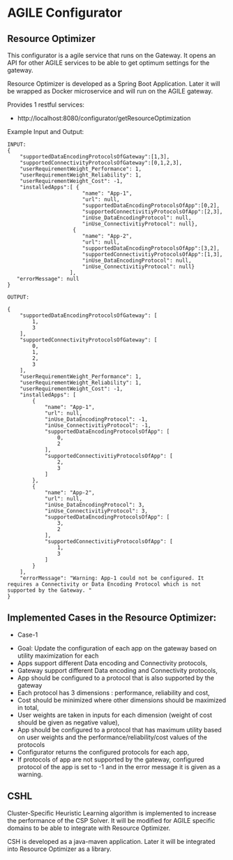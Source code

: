 # AGILE Configurator

## Resource Optimizer
This configurator is a agile service that runs on the Gateway.
It opens an API for other AGILE services to be able to get optimum settings for the gateway.

Resource Optimizer is developed as a Spring Boot Application. 
Later it will be wrapped as Docker microservice and will run on the AGILE gateway.

Provides 1 restful services: 
* http://localhost:8080/configurator/getResourceOptimization


Example Input and Output:

```
INPUT: 
{
 	"supportedDataEncodingProtocolsOfGateway":[1,3],
  	"supportedConnectivityProtocolsOfGateway":[0,1,2,3],
    "userRequirementWeight_Performance": 1,
    "userRequirementWeight_Reliability": 1,
    "userRequirementWeight_Cost": -1,
  	"installedApps":[ {
                        "name": "App-1",	
                        "url": null,
                        "supportedDataEncodingProtocolsOfApp":[0,2],
                        "supportedConnectivitiyProtocolsOfApp":[2,3],
                        "inUse_DataEncodingProtocol": null,
                   		"inUse_ConnectivitiyProtocol": null},
                     {
                        "name": "App-2",
                       	"url": null,
                        "supportedDataEncodingProtocolsOfApp":[3,2],
                        "supportedConnectivitiyProtocolsOfApp":[1,3],
                        "inUse_DataEncodingProtocol": null,
                   		"inUse_ConnectivitiyProtocol": null}
                    ],
   "errorMessage": null
}
```

```
OUTPUT:

{
    "supportedDataEncodingProtocolsOfGateway": [
        1,
        3
    ],
    "supportedConnectivityProtocolsOfGateway": [
        0,
        1,
        2,
        3
    ],
    "userRequirementWeight_Performance": 1,
    "userRequirementWeight_Reliability": 1,
    "userRequirementWeight_Cost": -1,
    "installedApps": [
        {
            "name": "App-1",
            "url": null,
            "inUse_DataEncodingProtocol": -1,
            "inUse_ConnectivitiyProtocol": -1,
            "supportedDataEncodingProtocolsOfApp": [
                0,
                2
            ],
            "supportedConnectivitiyProtocolsOfApp": [
                2,
                3
            ]
        },
        {
            "name": "App-2",
            "url": null,
            "inUse_DataEncodingProtocol": 3,
            "inUse_ConnectivitiyProtocol": 3,
            "supportedDataEncodingProtocolsOfApp": [
                3,
                2
            ],
            "supportedConnectivitiyProtocolsOfApp": [
                1,
                3
            ]
        }
    ],
    "errorMessage": "Warning: App-1 could not be configured. It requires a Connectivity or Data Encoding Protocol which is not supported by the Gateway. "
}
```

## Implemented Cases in the Resource Optimizer:

* Case-1
- Goal: Update the configuration of each app on the gateway based on utility maximization for each
- Apps support different Data encoding and Connectivity protocols,
- Gateway support different Data encoding and Connectivity protocols,
- App should be configured to a protocol that is also supported by the gateway
- Each protocol has 3 dimensions : performance, reliability and cost,
- Cost should be minimized where other dimensions should be maximized in total,
- User weights are taken in inputs for each dimension (weight of cost should be given as negative value),
- App should be configured to a protocol that has maximum utility based on user weights and the performance/reliability/cost values of the protocols
- Configurator returns the configured protocols for each app,
- If protocols of app are not supported by the gateway, configured protocol of the app is set to -1 and in the error message it is given as a warning.

## CSHL
Cluster-Specific Heuristic Learning algorithm is implemented to increase the performance of the CSP Solver.
It will be modified for AGILE specific domains to be able to integrate with Resource Optimizer.

CSH is developed as a java-maven application. 
Later it will be integrated into Resource Optimizer as a library.